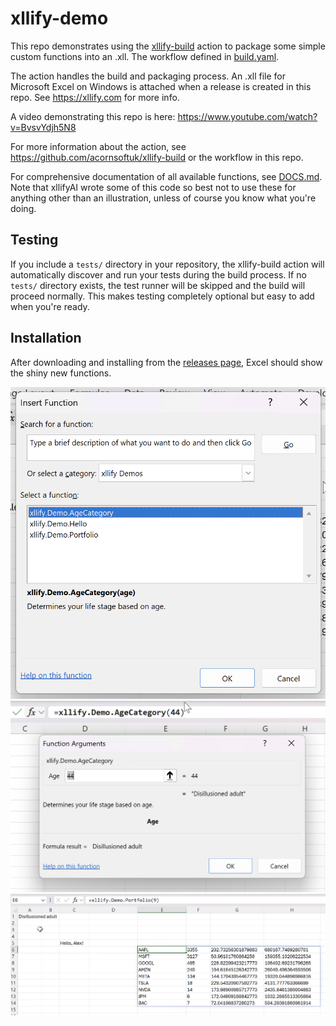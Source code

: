 # xllify-demo

This repo demonstrates using the [xllify-build](https://github.com/marketplace/actions/xllify-build) action to package some simple custom functions into an .xll. The workflow defined in [build.yaml](https://github.com/acornsoftuk/xllify-demo/blob/main/.github/workflows/build.yaml).

The action handles the build and packaging process. An .xll file for Microsoft Excel on Windows is attached when a release is created in this repo. See https://xllify.com for more info.

A video demonstrating this repo is here: https://www.youtube.com/watch?v=BvsvYdjh5N8

For more information about the action, see https://github.com/acornsoftuk/xllify-build or the workflow in this repo.

For comprehensive documentation of all available functions, see [DOCS.md](./DOCS.md). Note that xllifyAI wrote some of this code so best not to use these for anything other than an illustration, unless of course you know what you're doing.

## Testing

If you include a `tests/` directory in your repository, the xllify-build action will automatically discover and run your tests during the build process. If no `tests/` directory exists, the test runner will be skipped and the build will proceed normally. This makes testing completely optional but easy to add when you're ready.

## Installation

After downloading and installing from the [releases page](https://github.com/acornsoftuk/xllify-demo/releases/latest), Excel should show the shiny new functions.

![Insert function](./screenshots/insert.png)
![Function preview](./screenshots/preview.png)
![All](./screenshots/all.png)
